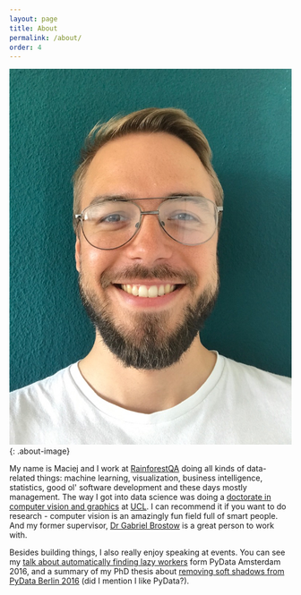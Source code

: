 ```yaml
---
layout: page
title: About
permalink: /about/
order: 4
---
```


![Maciej](/static/maciej.jpeg){: .about-image}

My name is Maciej and I work at [RainforestQA](https://www.rainforestqa.com) doing all kinds of data-related things: machine learning, visualization, business intelligence, statistics, good ol' software development and these days mostly management. The way I got into data science was doing a [doctorate in computer vision and graphics](http://engdveiv.ucl.ac.uk/) at [UCL](https://www.ucl.ac.uk). I can recommend it if you want to do research - computer vision is an amazingly fun field full of smart people. And my former supervisor, [Dr Gabriel Brostow](http://www0.cs.ucl.ac.uk/staff/g.brostow/) is a great person to work with.

Besides building things, I also really enjoy speaking at events. You can see my [talk about automatically finding lazy workers](https://www.youtube.com/watch?v=7_h8PElXio8) form PyData Amsterdam 2016, and a summary of my PhD thesis about [removing soft shadows from PyData Berlin 2016](https://www.youtube.com/watch?v=SlI_U_3BdqY) (did I mention I like PyData?).

